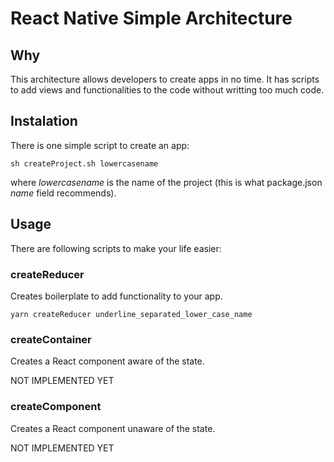 # React Native Simple Architecture

## Why

This architecture allows developers to create apps in no time. It has scripts to add views and functionalities to the code without writting too much code.

## Instalation

There is one simple script to create an app:

`sh createProject.sh lowercasename`

where *lowercasename* is the name of the project (this is what package.json *name* field recommends).

## Usage

There are following scripts to make your life easier:

### createReducer

Creates boilerplate to add functionality to your app.

`yarn createReducer underline_separated_lower_case_name`

### createContainer

Creates a React component aware of the state.

NOT IMPLEMENTED YET

### createComponent

Creates a React component unaware of the state.

NOT IMPLEMENTED YET
